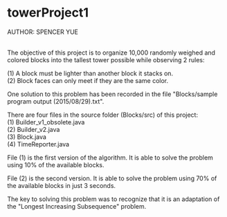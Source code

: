 # towerProject1

AUTHOR: SPENCER YUE<br><br>


The objective of this project is to organize 10,000 randomly weighed and
colored blocks into the tallest tower possible while observing 2 rules:<br>

(1) A block must be lighter than another block it stacks on.<br>
(2) Block faces can only meet if they are the same color.<br>

One solution to this problem has been recorded in the file
"Blocks/sample program output (2015/08/29).txt".<br>

There are four files in the source folder (Blocks/src) of this project:<br>
(1) Builder_v1_obsolete.java<br>
(2) Builder_v2.java<br>
(3) Block.java<br>
(4) TimeReporter.java<br>

File (1) is the first version of the algorithm. It is able to solve the problem
using 10% of the available blocks.<br>

File (2) is the second version. It is able to solve the problem using 70% of the
available blocks in just 3 seconds.<br>

The key to solving this problem was to recognize that it is an adaptation of the
"Longest Increasing Subsequence" problem.
